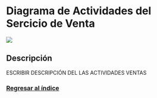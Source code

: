 # Diagrama de Actividades del Sercicio de Venta

![](https://i.imgur.com/yBE2Q9q.jpg)

## Descripción
ESCRIBIR DESCRIPCIÓN DEL LAS ACTIVIDADES VENTAS

### [Regresar al índice](/README.md)
